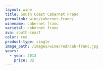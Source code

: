 ```yaml
---
layout: wine
title: South Coast Cabernet Franc
permalink: wine/cabernet-franc/
winename: cabernet franc
varietal: cabernet franc
ava: south-coast
color: red
product-type: single
image_path: /images/wine/red/cab-franc.jpg
years:
  - year: 2013
    price: 32
---
```



